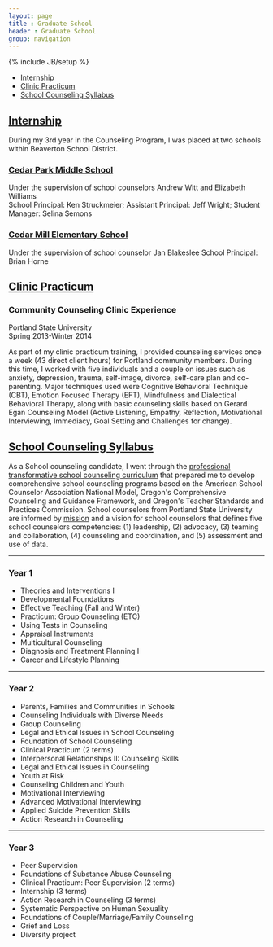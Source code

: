 ```yaml
---
layout: page
title : Graduate School
header : Graduate School
group: navigation
---
```

{% include JB/setup %}

* [Internship](#internship)
* [Clinic Practicum](#clinic-practicum)
* [School Counseling Syllabus](#school-counseling-syllabus)

## [Internship]()

During my 3rd year in the Counseling Program, I was placed at two schools within Beaverton School District. 

### [Cedar Park Middle School](/internship.html#ceder-park-middle-school)

Under the supervision of school counselors Andrew Witt and Elizabeth Williams          
School Principal: Ken Struckmeier; Assistant Principal: Jeff Wright; Student Manager: Selina Semons

### [Cedar Mill Elementary School](/internship.html#ceder-mill-elementary-school)

Under the supervision of school counselor Jan Blakeslee
School Principal: Brian Horne

## [Clinic Practicum]()

### Community Counseling Clinic Experience

Portland State University  
Spring 2013-Winter 2014  

As part of my clinic practicum training, I provided counseling services once a week (43 direct client hours) for Portland community members. During this time, I worked with five individuals and a couple on issues such as anxiety, depression, trauma, self-image, divorce, self-care plan and co-parenting. Major techniques used were Cognitive Behavioral Technique (CBT), Emotion Focused Therapy (EFT), Mindfulness and Dialectical Behavioral Therapy, along with basic counseling skills based on Gerard Egan Counseling Model (Active Listening, Empathy, Reflection, Motivational Interviewing, Immediacy, Goal Setting and Challenges for change). 

## [School Counseling Syllabus]()

As a School counseling candidate, I went through the [professional
transformative school counseling curriculum](http://www.pdx.edu/coun/sites/www.pdx.edu.coun/files/School%20POS%202011.pdf)
that prepared me to develop comprehensive school counseling programs based on
the American School Counselor Association National Model, Oregon's
Comprehensive Counseling and Guidance Framework, and Oregon's Teacher Standards and Practices Commission.  School counselors from Portland State University are informed by
[mission](http://www.pdx.edu/coun/school-counseling-mission-statement) and
a vision for school counselors that defines five school counselors
competencies: (1) leadership, (2) advocacy, (3) teaming and collaboration, (4)
counseling and coordination, and (5) assessment and use of data.


---

### Year 1

* Theories and Interventions I
* Developmental Foundations
* Effective Teaching (Fall and Winter)
* Practicum: Group Counseling (ETC)
* Using Tests in Counseling
* Appraisal Instruments
* Multicultural Counseling
* Diagnosis and Treatment Planning I
* Career and Lifestyle Planning

---

### Year 2

* Parents, Families and Communities in Schools
* Counseling Individuals with Diverse Needs
* Group Counseling
* Legal and Ethical Issues in School Counseling
* Foundation of School Counseling
* Clinical Practicum (2 terms)
* Interpersonal Relationships II: Counseling Skills
* Legal and Ethical Issues in Counseling
* Youth at Risk
* Counseling Children and Youth
* Motivational Interviewing
* Advanced Motivational Interviewing
* Applied Suicide Prevention Skills
* Action Research in Counseling

---

### Year 3

* Peer Supervision 
* Foundations of Substance Abuse Counseling
* Clinical Practicum: Peer Supervision (2 terms)
* Internship (3 terms)
* Action Research in Counseling (3 terms)
* Systematic Perspective on Human Sexuality
* Foundations of Couple/Marriage/Family Counseling
* Grief and Loss
* Diversity project

